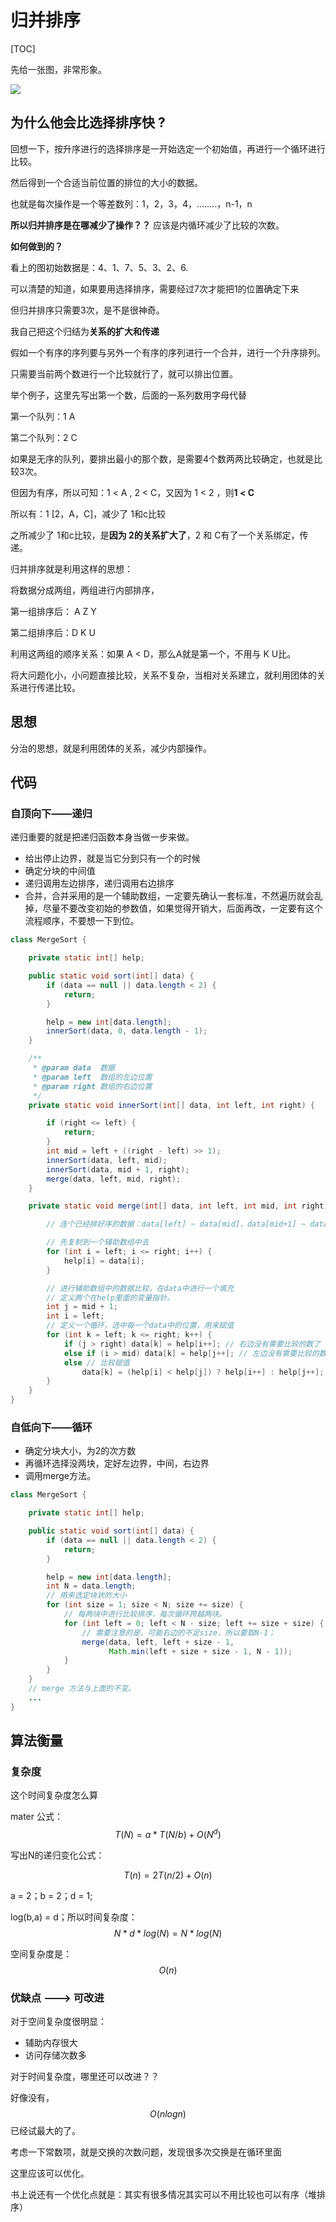 # 归并排序

[TOC]





先给一张图，非常形象。

<img src="../image/merge_gif.gif" />



## 为什么他会比选择排序快 ?

回想一下，按升序进行的选择排序是一开始选定一个初始值，再进行一个循环进行比较。

然后得到一个合适当前位置的排位的大小的数据。

也就是每次操作是一个等差数列：1，2，3，4，........，n-1，n

**所以归并排序是在哪减少了操作？？**
应该是内循环减少了比较的次数。

**如何做到的？**

看上的图初始数据是：4、1、7、5、3、2、6.

可以清楚的知道，如果要用选择排序，需要经过7次才能把1的位置确定下来

但归并排序只需要3次，是不是很神奇。

我自己把这个归结为**关系的扩大和传递**

假如一个有序的序列要与另外一个有序的序列进行一个合并，进行一个升序排列。

只需要当前两个数进行一个比较就行了，就可以排出位置。

举个例子，这里先写出第一个数，后面的一系列数用字母代替

第一个队列：1 A

第二个队列：2 C

如果是无序的队列，要排出最小的那个数，是需要4个数两两比较确定，也就是比较3次。

但因为有序，所以可知：1 < A , 2 < C，又因为 1 < 2 ，则**1 < C**

所以有：1 [2，A，C]，减少了 1和c比较

之所减少了 1和c比较，是**因为 2的关系扩大了**，2 和 C有了一个关系绑定，传递。

归并排序就是利用这样的思想：

将数据分成两组，两组进行内部排序，

第一组排序后： A Z Y

第二组排序后：D K U

利用这两组的顺序关系：如果 A < D，那么A就是第一个，不用与 K U比。

将大问题化小，小问题直接比较，关系不复杂，当相对关系建立，就利用团体的关系进行传递比较。



## 思想

分治的思想，就是利用团体的关系，减少内部操作。





## 代码

### 自顶向下——递归

递归重要的就是把递归函数本身当做一步来做。

- 给出停止边界，就是当它分到只有一个的时候
- 确定分块的中间值
- 递归调用左边排序，递归调用右边排序
- 合并，合并采用的是一个辅助数组，一定要先确认一套标准，不然遍历就会乱掉，尽量不要改变初始的参数值，如果觉得开销大，后面再改，一定要有这个流程顺序，不要想一下到位。

```java
class MergeSort {

    private static int[] help;

    public static void sort(int[] data) {
        if (data == null || data.length < 2) {
            return;
        }

        help = new int[data.length];
        innerSort(data, 0, data.length - 1);
    }

    /**
     * @param data  数据
     * @param left  数组的左边位置
     * @param right 数组的右边位置
     */
    private static void innerSort(int[] data, int left, int right) {

        if (right <= left) {
            return;
        }
        int mid = left + ((right - left) >> 1);
        innerSort(data, left, mid);
        innerSort(data, mid + 1, right);
        merge(data, left, mid, right);
    }

    private static void merge(int[] data, int left, int mid, int right) {

        // 连个已经排好序的数据：data[left] ~ data[mid]，data[mid+1] ~ data[right]

        // 先复制到一个辅助数组中去
        for (int i = left; i <= right; i++) {
            help[i] = data[i];
        }

        // 进行辅助数组中的数据比较，在data中进行一个填充
        // 定义两个在help里面的变量指针。
        int j = mid + 1;
        int i = left;
        // 定义一个循环，选中每一个data中的位置，用来赋值
        for (int k = left; k <= right; k++) {
            if (j > right) data[k] = help[i++]; // 右边没有需要比较的数了
            else if (i > mid) data[k] = help[j++]; // 左边没有需要比较的数了
            else // 比较赋值
                data[k] = (help[i] < help[j]) ? help[i++] : help[j++];
        }
    }
}
```

### 自低向下——循环

- 确定分块大小，为2的次方数
- 再循环选择没两块，定好左边界，中间，右边界
- 调用merge方法。

```java
class MergeSort {

    private static int[] help;

    public static void sort(int[] data) {
        if (data == null || data.length < 2) {
            return;
        }

        help = new int[data.length];
        int N = data.length;
        // 用来选定块状的大小
        for (int size = 1; size < N; size += size) {
            // 每两块中进行比较排序，每次循环跨越两块。
            for (int left = 0; left < N - size; left += size + size) {
                // 需要注意的是，可能右边的不足size，所以要取N-1；
                merge(data, left, left + size - 1, 
                      Math.min(left + size + size - 1, N - 1));
            }
        }
    }
    // merge 方法与上面的不变。
    ...
}
```



## 算法衡量

### 复杂度

这个时间复杂度怎么算

mater 公式：$$T(N) = a*T(N/b) + O(N^d)$$ 

写出N的递归变化公式：

$$T(n) = 2T(n/2) + O(n)$$

a = 2；b = 2；d = 1;

log(b,a) = d；所以时间复杂度：$$N*d*log(N) = N*log(N)$$ 

空间复杂度是：$$O(n)$$



### 优缺点 ---> 可改进

对于空间复杂度很明显：

- 辅助内存很大
- 访问存储次数多

对于时间复杂度，哪里还可以改进？？

好像没有，$$O(nlogn)$$ 已经试最大的了。

考虑一下常数项，就是交换的次数问题，发现很多次交换是在循环里面

这里应该可以优化。

书上说还有一个优化点就是：其实有很多情况其实可以不用比较也可以有序（堆排序）